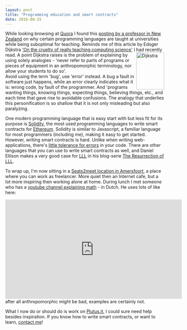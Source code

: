 ```yaml
---
layout: post
title: "Programming education and smart contracts"
date: 2016-08-25
---
```

While looking browsing at [Quora](https://www.quora.com/Should-I-learn-Haskell) I found this [posting by a professor in New Zealand](http://erlang.org/pipermail/erlang-questions/2013-January/071898.html) on why certain programming languages are taught at universities while being suboptimal for teaching. Reminds me of this article by  Edsger Dijkstra ['On the cruelty of really teaching computing science'](https://www.cs.utexas.edu/users/EWD/transcriptions/EWD10xx/EWD1036.html) I had recently read.
<a href="https://nl.wikipedia.org/wiki/Edsger_Dijkstra"><img src = 'https://upload.wikimedia.org/wikipedia/commons/thumb/6/6a/EdsgerDijkstra.jpg/266px-EdsgerDijkstra.jpg' style="width: 88px; height: 118px;" align='right' alt="Dijkstra"/></a> A point Dijkstra raises is the problem of explaining by using solely analogies - 'never refer to parts of programs or pieces of equipment in an anthropomorphic terminology, nor allow your students to do so'.<br/>
Avoid using the term 'bug', use 'error' instead. A bug a fault in software just happens, while an error clearly indicates what it is: wrong code, by fault of the programmer. And 'programs wanting things, knowing things, expecting things, believing things, etc., and each time that gave rise to avoidable confusions. The analogy that underlies this personification is so shallow that it is not only misleading but also paralyzing.

One modern programming language that is easy start with but less fit for its purpose is [Solidity](http://solidity.readthedocs.io/), the most used programming languages to write smart contracts for [Ethereum](https://ethereum.org/). Solidity is similar to Javascript, a familiar language for most programmers (including me), making it easy to get started. However, writing smart contracts is hard. Unlike when writing web-applications, there's [little tolerance for errors](http://www.coindesk.com/the-dao-an-analysis-of-the-fallout/) in your code.
There are other languages that you can use to write smart contracts as well, and Daniel Ellison makes a very good case for [LLL](http://ethdocs.org/en/latest/contracts-and-transactions/contracts.html#id4) in his blog-serie [The Resurrection of LLL](http://blog.syrinx.net/the-resurrection-of-lll-part-1/).

To wrap up, I'm now sitting in a [Seats2meet location in Amersfoort](https://now.seats2meet.com/en/locations/374/Meet---Discover--Stadsring/activities), a place where you can work as freelancer. More quiet then an Internet cafe, but a lot more inspiring then working alone at home. During lunch I met someone who has a [youtube channel explaining math](https://www.youtube.com/channel/UCP-g3E7vm0vIChfgDpcPmnw) - in Dutch. He uses lots of like here:
<iframe width="560" height="315" src="https://www.youtube.com/embed/Ksg4HszLTY4" frameborder="0" allowfullscreen></iframe>
after all anthropomorphic might be bad, examples are certainly not.

What I now do or should do is work on [Plutus.it](https://plutus.it/), I could sure need help besides inspiration. If you know how to write smart contracts, or want to learn, [contact me](mailto:gerbrand@plutus.it?subject=Smart%20contract%20programming)!
